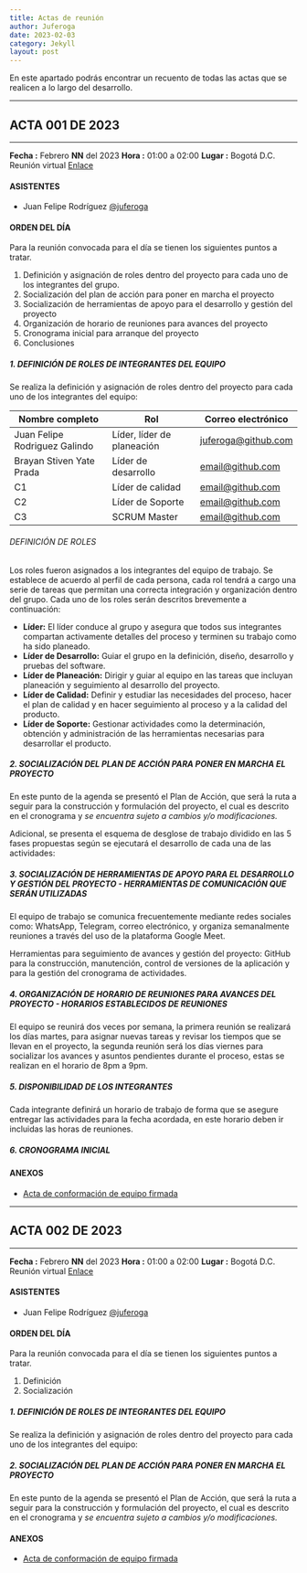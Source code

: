 ```yaml
---
title: Actas de reunión
author: Juferoga
date: 2023-02-03
category: Jekyll
layout: post
---
```


En este apartado podrás encontrar un recuento de todas las actas que se realicen a lo largo del desarrollo.

---
## ACTA 001 DE 2023
---

**Fecha :** Febrero __NN__ del 2023
**Hora :** 01:00 a 02:00
**Lugar :** Bogotá D.C. Reunión virtual [Enlace](https://meet.jit.si/whatever)

#### ASISTENTES

- Juan Felipe Rodríguez [@juferoga](https://github.com/juferoga)

#### ORDEN DEL DÍA

Para la reunión convocada para el día se tienen los siguientes puntos a tratar.

  1. Definición y asignación de roles dentro del proyecto para cada uno de los integrantes del grupo.
  2. Socialización del plan de acción para poner en marcha el proyecto
  3. Socialización de herramientas de apoyo para el desarrollo y gestión del proyecto
  4. Organización de horario de reuniones para avances del proyecto
  5. Cronograma inicial para arranque del proyecto
  6. Conclusiones

##### 1. DEFINICIÓN DE ROLES DE INTEGRANTES DEL EQUIPO

Se realiza la definición y asignación de roles dentro del proyecto para cada uno de los integrantes del equipo:

Nombre completo               | Rol                            | Correo electrónico
----------------------------- | -------------------------------|---------------------
Juan Felipe Rodriguez Galindo | Líder, líder de planeación     | juferoga@github.com
Brayan Stiven Yate Prada      | Líder de desarrollo            | email@github.com
C1                            | Líder de calidad               | email@github.com
C2                            | Líder de Soporte               | email@github.com
C3                            | SCRUM Master                   | email@github.com

###### DEFINICIÓN DE ROLES

Los roles fueron asignados a los integrantes del equipo de trabajo. Se establece de acuerdo al perfil   de   cada   persona, cada rol tendrá a cargo una serie de tareas   que   permitan   una correcta integración y organización dentro del grupo. Cada uno de los roles serán descritos brevemente a continuación:

* **Líder:** El líder conduce al grupo y asegura que todos sus integrantes compartan activamente detalles del proceso y terminen su trabajo como ha sido planeado.
* **Líder de Desarrollo:** Guiar el grupo en la definición, diseño, desarrollo y pruebas del software.
* **Líder de Planeación:** Dirigir y guiar al equipo en las tareas que incluyan planeación y seguimiento al desarrollo del proyecto.
* **Líder de Calidad:** Definir y estudiar las necesidades del proceso, hacer el plan de calidad y en hacer seguimiento al proceso y a la calidad del producto.
* **Líder de Soporte:** Gestionar actividades como la determinación, obtención y administración de las herramientas necesarias para desarrollar el producto.

##### 2. SOCIALIZACIÓN DEL PLAN DE ACCIÓN PARA PONER EN MARCHA EL PROYECTO

En este punto de la agenda se presentó el Plan de Acción, que será la ruta a seguir para la construcción y formulación del proyecto, el cual es descrito en el cronograma y *se encuentra sujeto a cambios y/o modificaciones.*

Adicional, se presenta el esquema de desglose de trabajo dividido en las 5 fases propuestas según se ejecutará el desarrollo de cada una de las actividades:

##### 3. SOCIALIZACIÓN DE HERRAMIENTAS DE APOYO PARA EL DESARROLLO Y GESTIÓN DEL PROYECTO - HERRAMIENTAS DE COMUNICACIÓN QUE SERÁN UTILIZADAS

El equipo de trabajo se comunica frecuentemente mediante redes sociales como: WhatsApp, Telegram, correo electrónico, y organiza semanalmente reuniones a través del uso de la plataforma Google Meet.

Herramientas para seguimiento de avances y gestión del proyecto: GitHub para la construcción, manutención, control de versiones de la aplicación y para la gestión del cronograma de actividades.

##### 4. ORGANIZACIÓN DE HORARIO DE REUNIONES PARA AVANCES DEL PROYECTO - HORARIOS ESTABLECIDOS DE REUNIONES  

El equipo se reunirá dos veces por semana, la primera reunión se realizará los días martes, para asignar nuevas tareas y revisar los tiempos que se llevan en el proyecto, la segunda reunión será los días viernes para socializar los avances y asuntos pendientes durante el proceso, estas se realizan en el horario de 8pm a 9pm.

##### 5. DISPONIBILIDAD DE LOS INTEGRANTES

Cada integrante definirá un horario de trabajo de forma que se asegure entregar las actividades para la fecha acordada, en este horario deben ir incluidas las horas de reuniones.

##### 6. CRONOGRAMA INICIAL


#### ANEXOS

- [Acta de conformación de equipo firmada]()

---
## ACTA 002 DE 2023
---

**Fecha :** Febrero __NN__ del 2023
**Hora :** 01:00 a 02:00
**Lugar :** Bogotá D.C. Reunión virtual [Enlace](https://meet.jit.si/whatever)

#### ASISTENTES

- Juan Felipe Rodríguez [@juferoga](https://github.com/juferoga)

#### ORDEN DEL DÍA

Para la reunión convocada para el día se tienen los siguientes puntos a tratar.

  1. Definición 
  2. Socialización 

##### 1. DEFINICIÓN DE ROLES DE INTEGRANTES DEL EQUIPO

Se realiza la definición y asignación de roles dentro del proyecto para cada uno de los integrantes del equipo:

##### 2. SOCIALIZACIÓN DEL PLAN DE ACCIÓN PARA PONER EN MARCHA EL PROYECTO

En este punto de la agenda se presentó el Plan de Acción, que será la ruta a seguir para la construcción y formulación del proyecto, el cual es descrito en el cronograma y *se encuentra sujeto a cambios y/o modificaciones.*

#### ANEXOS

- [Acta de conformación de equipo firmada]()
